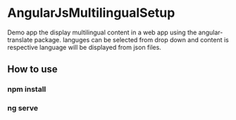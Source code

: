 # AngularJsMultilingualSetup
  Demo app the display multilingual content in a web app using the angular-translate package.
  languges can be selected from drop down and content is respective language will be displayed from json files.
  
## How to use

### npm install
### ng serve
